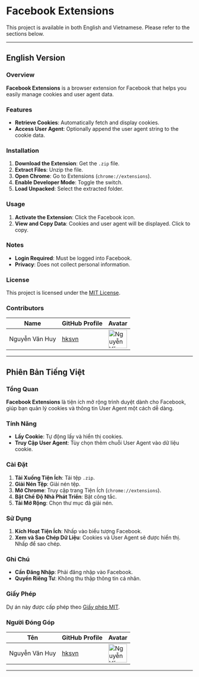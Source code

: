 # Facebook Extensions

This project is available in both English and Vietnamese. Please refer to the sections below.

---

## English Version

### Overview
**Facebook Extensions** is a browser extension for Facebook that helps you easily manage cookies and user agent data.

### Features
- **Retrieve Cookies**: Automatically fetch and display cookies.
- **Access User Agent**: Optionally append the user agent string to the cookie data.

### Installation
1. **Download the Extension**: Get the `.zip` file.
2. **Extract Files**: Unzip the file.
3. **Open Chrome**: Go to Extensions (`chrome://extensions`).
4. **Enable Developer Mode**: Toggle the switch.
5. **Load Unpacked**: Select the extracted folder.

### Usage
1. **Activate the Extension**: Click the Facebook icon.
2. **View and Copy Data**: Cookies and user agent will be displayed. Click to copy.

### Notes
- **Login Required**: Must be logged into Facebook.
- **Privacy**: Does not collect personal information.

### License
This project is licensed under the [MIT License](LICENSE).

### Contributors
| Name           | GitHub Profile                                 | Avatar                                                                                  |
|----------------|------------------------------------------------|-----------------------------------------------------------------------------------------|
| Nguyễn Văn Huy | [hksvn](https://github.com/hksvn)              | <img src="https://avatars.githubusercontent.com/u/183984909?v=4" alt="Nguyễn Văn Huy" width="50" height="50" /> |

---

## Phiên Bản Tiếng Việt

### Tổng Quan
**Facebook Extensions** là tiện ích mở rộng trình duyệt dành cho Facebook, giúp bạn quản lý cookies và thông tin User Agent một cách dễ dàng.

### Tính Năng
- **Lấy Cookie**: Tự động lấy và hiển thị cookies.
- **Truy Cập User Agent**: Tùy chọn thêm chuỗi User Agent vào dữ liệu cookie.

### Cài Đặt
1. **Tải Xuống Tiện Ích**: Tải tệp `.zip`.
2. **Giải Nén Tệp**: Giải nén tệp.
3. **Mở Chrome**: Truy cập trang Tiện Ích (`chrome://extensions`).
4. **Bật Chế Độ Nhà Phát Triển**: Bật công tắc.
5. **Tải Mở Rộng**: Chọn thư mục đã giải nén.

### Sử Dụng
1. **Kích Hoạt Tiện Ích**: Nhấp vào biểu tượng Facebook.
2. **Xem và Sao Chép Dữ Liệu**: Cookies và User Agent sẽ được hiển thị. Nhấp để sao chép.

### Ghi Chú
- **Cần Đăng Nhập**: Phải đăng nhập vào Facebook.
- **Quyền Riêng Tư**: Không thu thập thông tin cá nhân.

### Giấy Phép
Dự án này được cấp phép theo [Giấy phép MIT](LICENSE).

### Người Đóng Góp
| Tên             | GitHub Profile                                 | Avatar                                                                                  |
|-----------------|------------------------------------------------|-----------------------------------------------------------------------------------------|
| Nguyễn Văn Huy  | [hksvn](https://github.com/hksvn)              | <img src="https://avatars.githubusercontent.com/u/183984909?v=4" alt="Nguyễn Văn Huy" width="50" height="50" /> |

---
